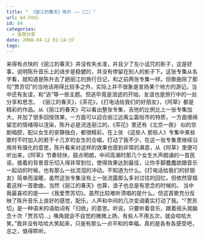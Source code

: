 ```yaml
---
title: " 《丽江的春天》陈升 ——（二）"
url: 64.html
id: 64
categories:
  - 发现分享
date: 2008-04-12 01:14:37
tags:
---
```


来得有点快的《丽江的春天》并没有失水准，并且少了左小诅咒的影子，这是好事，说明陈升音乐上的进步是稳健的，并没有停留在别人的影子下。这张专集从名字看，就知道是陈升去了趟丽江的旅行日记，和之前两张专集一样。但歌曲除了那句“贾苏切”的当地话用得比较多之外，实际上并不很象是宣扬某个地方的游记。当中还有友谊，和“逃”等一些主题。但逃毕竟是浪迹的开始，友谊也是旅行中的一丝分享和思念。 《丽江的春天》，《茶花》，《打电话给我们的好朋友》，《阿草》都是精彩的作品。从《丽江的春天》可以看出整张专集，吉他的比例比上一张专集加大，并加了很多回授效果，一方面可以迎合丽江远离尘嚣俗市的特质，一方面缠绵留恋的情绪得以渲染，陈升必是流连丽江的。《茶花》里还有《北京一夜》 似的京剧唱腔，配以女生的安静独白，都很精彩。在上张 《这些人 那些人》专集中某些歌时不时加入的若干十几岁的女生的合唱，打动了我不少，在这一张专集里继续沿用并有强化的意思，陈升看来对这样的效果也感到非常的满意，从《阿草》里便可听出来，《阿草》节奏轻快，鼓点明朗，中间高潮时那几个女生大声朗诵的一首民谣，接着的背景音乐切入得非常到位，使得效果达到最佳，让你手脚蠢蠢欲跟音乐一起动的时候，也有那么一丝流泪的冲动。不知道为什么。《打电话给我们的好朋友》简单而温暖，虽然这张专集没有上一张流露那么多对过往的回忆，但依然穿插着这样一首歌曲，当然《丽江的春天》也算，浪子也总是有思念的时候的。 当中我最喜欢的是——《我爱贾苏切》。虽然比较难听清唱的是什么。但这首歌充分反映了陈升音乐上良好的感觉，配乐，人声和中间的几次变调着实打动了我。“「贾苏切」是一种语末的语助词有「归依」的意思。听说，只要听着音乐，跟着摇头晃脑念十次「贾苏切…」嘴角就会不自觉的微微上扬，有些人不用五次，就会哈哈大笑。”我并没有哈哈大笑起来，只是有那么一点平和的幸福，真的是各有各感受吧，总之，值得聆听。